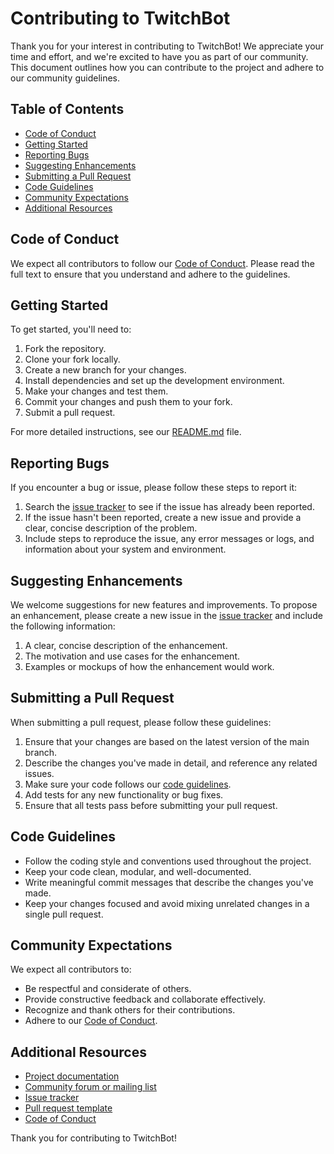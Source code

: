 # Contributing to TwitchBot

Thank you for your interest in contributing to TwitchBot! We appreciate your time and effort, and we're excited to have you as part of our community. This document outlines how you can contribute to the project and adhere to our community guidelines.

## Table of Contents

- [Code of Conduct](#code-of-conduct)
- [Getting Started](#getting-started)
- [Reporting Bugs](#reporting-bugs)
- [Suggesting Enhancements](#suggesting-enhancements)
- [Submitting a Pull Request](#submitting-a-pull-request)
- [Code Guidelines](#code-guidelines)
- [Community Expectations](#community-expectations)
- [Additional Resources](#additional-resources)

## Code of Conduct

We expect all contributors to follow our [Code of Conduct](CODE_OF_CONDUCT.md). Please read the full text to ensure that you understand and adhere to the guidelines.

## Getting Started

To get started, you'll need to:

1. Fork the repository.
2. Clone your fork locally.
3. Create a new branch for your changes.
4. Install dependencies and set up the development environment.
5. Make your changes and test them.
6. Commit your changes and push them to your fork.
7. Submit a pull request.

For more detailed instructions, see our [README.md](README.md) file.

## Reporting Bugs

If you encounter a bug or issue, please follow these steps to report it:

1. Search the [issue tracker](https://github.com/yourusername/your-repo/issues) to see if the issue has already been reported.
2. If the issue hasn't been reported, create a new issue and provide a clear, concise description of the problem.
3. Include steps to reproduce the issue, any error messages or logs, and information about your system and environment.

## Suggesting Enhancements

We welcome suggestions for new features and improvements. To propose an enhancement, please create a new issue in the [issue tracker](https://github.com/yourusername/your-repo/issues) and include the following information:

1. A clear, concise description of the enhancement.
2. The motivation and use cases for the enhancement.
3. Examples or mockups of how the enhancement would work.

## Submitting a Pull Request

When submitting a pull request, please follow these guidelines:

1. Ensure that your changes are based on the latest version of the main branch.
2. Describe the changes you've made in detail, and reference any related issues.
3. Make sure your code follows our [code guidelines](#code-guidelines).
4. Add tests for any new functionality or bug fixes.
5. Ensure that all tests pass before submitting your pull request.

## Code Guidelines

- Follow the coding style and conventions used throughout the project.
- Keep your code clean, modular, and well-documented.
- Write meaningful commit messages that describe the changes you've made.
- Keep your changes focused and avoid mixing unrelated changes in a single pull request.

## Community Expectations

We expect all contributors to:

- Be respectful and considerate of others.
- Provide constructive feedback and collaborate effectively.
- Recognize and thank others for their contributions.
- Adhere to our [Code of Conduct](CODE_OF_CONDUCT.md).

## Additional Resources

- [Project documentation](link-to-documentation)
- [Community forum or mailing list](link-to-forum-or-mailing-list)
- [Issue tracker](https://github.com/yourusername/your-repo/issues)
- [Pull request template](.github/PULL_REQUEST_TEMPLATE.md)
- [Code of Conduct](CODE_OF_CONDUCT.md)

Thank you for contributing to TwitchBot!
